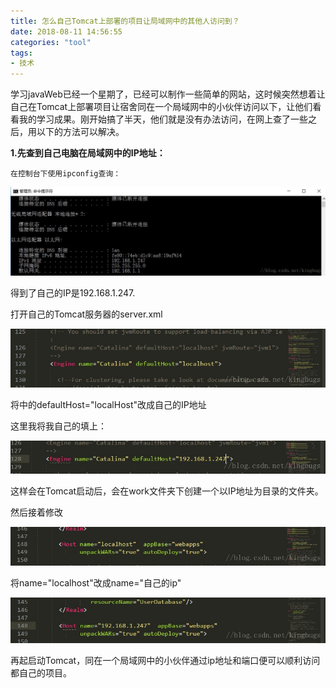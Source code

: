 ```yaml
---
title: 怎么自己Tomcat上部署的项目让局域网中的其他人访问到？
date: 2018-08-11 14:56:55
categories: "tool"
tags:
- 技术
---
```


学习javaWeb已经一个星期了，已经可以制作一些简单的网站，这时候突然想着让自己在Tomcat上部署项目让宿舍同在一个局域网中的小伙伴访问以下，让他们看看我的学习成果。刚开始搞了半天，他们就是没有办法访问，在网上查了一些之后，用以下的方法可以解决。

<!-- more -->

**1.先查到自己电脑在局域网中的IP地址：**

    在控制台下使用ipconfig查询：

![image-20180913161021472](怎么自己Tomcat上部署的项目让局域网中的其他人访问到？/image-20180913161021472.png)





 得到了自己的IP是192.168.1.247.

打开自己的Tomcat服务器的server.xml



![image-20180913161107329](怎么自己Tomcat上部署的项目让局域网中的其他人访问到？/image-20180913161107329.png)

将<Engine name="Catalina" defaultHost="localhost">中的defaultHost="localHost"改成自己的IP地址

这里我将我自己的填上：

![image-20180913161142115](怎么自己Tomcat上部署的项目让局域网中的其他人访问到？/image-20180913161142115.png)



这样会在Tomcat启动后，会在work文件夹下创建一个以IP地址为目录的文件夹。

然后接着修改

![image-20180913161215753](怎么自己Tomcat上部署的项目让局域网中的其他人访问到？/image-20180913161215753.png)

将name="localhost"改成name="自己的ip"



![image-20180913161257728](怎么自己Tomcat上部署的项目让局域网中的其他人访问到？/image-20180913161257728.png)



再起启动Tomcat，同在一个局域网中的小伙伴通过ip地址和端口便可以顺利访问都自己的项目。